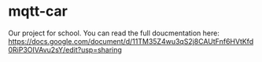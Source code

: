 # mqtt-car
Our project for school. You can read the full doucmentation here:
https://docs.google.com/document/d/11TM35Z4wu3qS2j8CAUtFnf6HVtKfd0RiP3OIVAvu2sY/edit?usp=sharing
